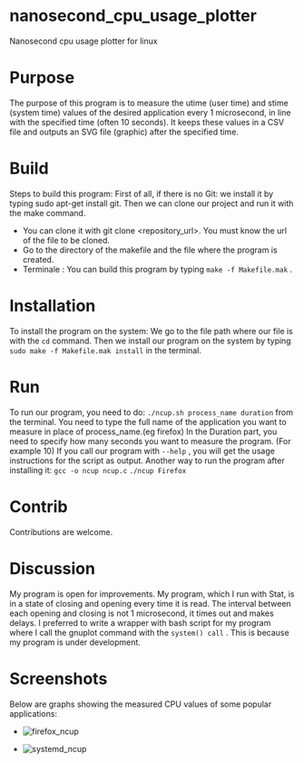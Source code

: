 # nanosecond_cpu_usage_plotter
Nanosecond cpu usage plotter for linux


# Purpose 
The purpose of this program is to measure the utime (user time) and stime (system time) values of the desired application every 1 microsecond, in line with the specified time (often 10 seconds). It keeps these values ​​in a CSV file and outputs an SVG file (graphic) after the specified time.

# Build
Steps to build this program:
First of all, if there is no Git: we install it by typing sudo apt-get install git. Then we can clone our project and run it with the make command.
- You can clone it with git clone &lt;repository_url&gt;. You must know the url of the file to be cloned.
- Go to the directory of the makefile and the file where the program is created.
- Terminale : You can build this program by typing `make -f Makefile.mak` .

# Installation
To install the program on the system:
We go to the file path where our file is with the `cd` command.
Then we install our program on the system by typing `sudo make -f Makefile.mak install` in the terminal.

# Run  
To run our program, you need to do:
`./ncup.sh process_name duration`
from the terminal.
You need to type the full name of the application you want to measure in place of process_name.(eg firefox)
In the Duration part, you need to specify how many seconds you want to measure the program. (For example 10)
If you call our program with `--help` , you will get the usage instructions for the script as output.
Another way to run the program after installing it:
`gcc -o ncup ncup.c`
`./ncup Firefox`

# Contrib  
Contributions are welcome.

# Discussion 
My program is open for improvements. My program, which I run with Stat, is in a state of closing and opening every time it is read.
The interval between each opening and closing is not 1 microsecond, it times out and makes delays.
I preferred to write a wrapper with bash script for my program where I call the gnuplot command with the `system() call` .
This is because my program is under development.

# Screenshots
Below are graphs showing the measured CPU values of some popular applications:
- ![firefox_ncup](https://github.com/karadogankaan/nanosecond_cpu_usage_plotter/assets/134071144/727cf3cf-d07b-4ad0-849e-08be37596120)

- ![systemd_ncup](https://github.com/karadogankaan/nanosecond_cpu_usage_plotter/assets/134071144/86eb235d-8201-41ce-b510-bfeb7ba994ae)



